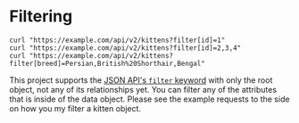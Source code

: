 # Filtering

```shell
curl "https://example.com/api/v2/kittens?filter[id]=1"
curl "https://example.com/api/v2/kittens?filter[id]=2,3,4"
curl "https://example.com/api/v2/kittens?filter[breed]=Persian,British%20Shorthair,Bengal"
```

This project supports the [JSON API's `filter` keyword](http://jsonapi.org/format/#fetching-filtering) with only the root object, not any of its relationships yet.
You can filter any of the attributes that is inside of the data object.
Please see the example requests to the side on how you my filter a kitten object.

